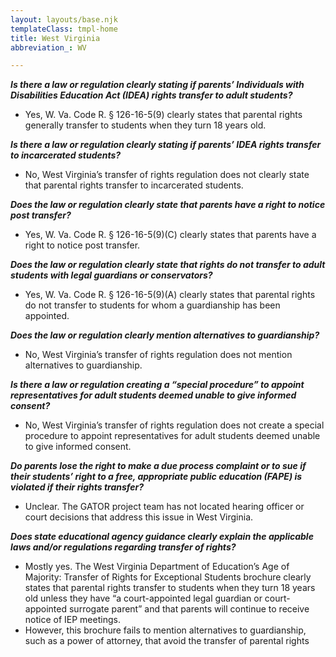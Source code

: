 ```yaml
---
layout: layouts/base.njk
templateClass: tmpl-home
title: West Virginia
abbreviation_: WV

---
```

**_Is there a law or regulation clearly stating if parents’ Individuals with Disabilities Education Act (IDEA) rights transfer to adult students?_**

* Yes, W. Va. Code R. § 126-16-5(9) clearly states that parental rights generally transfer to students when they turn 18 years old.

**_Is there a law or regulation clearly stating if parents’ IDEA rights transfer to incarcerated students?_**

* No, West Virginia’s transfer of rights regulation does not clearly state that parental rights transfer to incarcerated students.

**_Does the law or regulation clearly state that parents have a right to notice post transfer?_**

* Yes, W. Va. Code R. § 126-16-5(9)(C) clearly states that parents have a right to notice post transfer.

**_Does the law or regulation clearly state that rights do not transfer to adult students with legal guardians or conservators?_**

* Yes, W. Va. Code R. § 126-16-5(9)(A) clearly states that parental rights do not transfer to students for whom a guardianship has been appointed.

**_Does the law or regulation clearly mention alternatives to guardianship?_**

* No, West Virginia’s transfer of rights regulation does not mention alternatives to guardianship.

**_Is there a law or regulation creating a “special procedure” to appoint representatives for adult students deemed unable to give informed consent?_**

* No, West Virginia’s transfer of rights regulation does not create a special procedure to appoint representatives for adult students deemed unable to give informed consent.

**_Do parents lose the right to make a due process complaint or to sue if their students’ right to a free, appropriate public education (FAPE) is violated if their rights transfer?_**

* Unclear. The GATOR project team has not located hearing officer or court decisions that address this issue in West Virginia.

**_Does state educational agency guidance clearly explain the applicable laws and/or regulations regarding transfer of rights?_**

* Mostly yes. The West Virginia Department of Education’s Age of Majority: Transfer of Rights for Exceptional Students brochure clearly states that parental rights transfer to students when they turn 18 years old unless they have “a court-appointed legal guardian or court-appointed surrogate parent” and that parents will continue to receive notice of IEP meetings.
* However, this brochure fails to mention alternatives to guardianship, such as a power of attorney, that avoid the transfer of parental rights